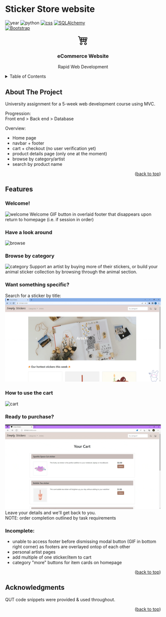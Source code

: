 # Sticker Store website
<a name="readme-top"></a>
<!--
*** Readme template from: https://github.com/othneildrew/Best-README-Template/
-->



<!-- PROJECT SHIELDS -->
<!--
*** I'm using markdown "reference style" links for readability.
*** Reference links are enclosed in brackets [ ] instead of parentheses ( ).
*** See the bottom of this document for the declaration of the reference variables
*** for contributors-url, forks-url, etc. This is an optional, concise syntax you may use.
*** https://www.markdownguide.org/basic-syntax/#reference-style-links
-->

![year][year-shield] 
![python][python-shield]
[![css][css-shield]][CSS-url]
[![SQLAlchemy][sqlal-shield]][sqlal-url]
<br>
[![Bootstrap][Bootstrap.com]][Bootstrap-url]


<!-- PROJECT LOGO -->
<div align="center">
  <a href="https://github.com/kt_tran/stickerStore">
  <img src="/img_README/cart4.svg">
</svg>
  </a>

<h3 align="center">eCommerce Website</h3>
  <p align="center">
    Rapid Web Development
  </p>
</div>



<!-- TABLE OF CONTENTS -->
<details>
  <summary>Table of Contents</summary>
  <ol>
    <li>
      <a href="#about-the-project">About The Project</a>
    </li>
    <li><a href="#roadmap">Features</a></li>
    <li><a href="#acknowledgments">Acknowledgments</a></li>
  </ol>
</details>



<!-- ABOUT THE PROJECT -->
## About The Project
University assignment for a 5-week web development course using MVC.

Progression: <br>
Front end > Back end > Database

Overview:
- Home page
- navbar + footer
- cart + checkout (no user verification yet)
- product details page (only one at the moment)
- browse by category/artist
- search by product name

<p align="right">(<a href="#readme-top">back to top</a>)</p>

<!-- Features -->
## Features

### Welcome!
![welcome](/img_README/welcome_modal.gif)
Welcome GIF button in overlaid footer that disappears upon return to homepage (i.e. if session in order) <br>

### Have a look around
![browse](/img_README/browse_all.gif) <br>

### Browse by category
![category](/img_README/navbar_categories.gif)
Support an artist by buying more of their stickers, or build your animal sticker collection by browsing through the animal section.

### Want something specific?
Search for a sticker by title: <br>
![search](/img_README/search.gif)

### How to use the cart
![cart](/img_README/cart.gif)

### Ready to purchase?
![place_order](/img_README/verification_order.gif)
Leave your details and we'll get back to you. <br>
NOTE: order completion outlined by task requirements

### Incomplete:
- unable to access footer before dismissing modal button (GIF in bottom right corner) as footers are overlayed ontop of each other
- personal artist pages
- add multiple of one sticker/item to cart
- category "more" buttons for item cards on homepage

<p align="right">(<a href="#readme-top">back to top</a>)</p>

<!-- ACKNOWLEDGMENTS -->
## Acknowledgments

QUT code snippets were provided & used throughout.

<p align="right">(<a href="#readme-top">back to top</a>)</p>



<!-- MARKDOWN LINKS & IMAGES -->
<!-- https://www.markdownguide.org/basic-syntax/#reference-style-links -->
[year-shield]: https://img.shields.io/badge/Year-2022-blue
[python-shield]: https://img.shields.io/badge/Flask-lightgrey
[css-shield]: https://img.shields.io/badge/CSS-orange
[CSS-url]: https://www.w3.org/TR/CSS/#css
[sqlal-shield]: https://img.shields.io/badge/SQLAlchemy-red
[sqlal-url]: https://www.sqlalchemy.org/
[Bootstrap.com]: https://img.shields.io/badge/Bootstrap-563D7C?style=for-the-badge&logo=bootstrap&logoColor=white
[Bootstrap-url]: https://getbootstrap.com
